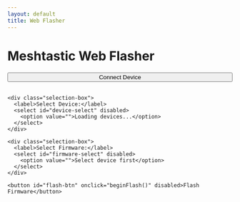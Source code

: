```yaml
---
layout: default
title: Web Flasher
---
```


# Meshtastic Web Flasher

<div id="flasher-container">
  <div class="flash-controls">
    <button id="connect-btn" onclick="connect()">Connect Device</button>
    
    <div class="selection-box">
      <label>Select Device:</label>
      <select id="device-select" disabled>
        <option value="">Loading devices...</option>
      </select>
    </div>

    <div class="selection-box">
      <label>Select Firmware:</label>
      <select id="firmware-select" disabled>
        <option value="">Select device first</option>
      </select>
    </div>

    <button id="flash-btn" onclick="beginFlash()" disabled>Flash Firmware</button>
  </div>

  <div id="progress-container" style="display: none;">
    <progress id="progress-bar" value="0" max="100"></progress>
    <span id="progress-text">0%</span>
  </div>

  <div id="log-container">
    <pre id="log"></pre>
  </div>
</div>

<script src="https://unpkg.com/esptool-js@1.3.0/dist/web/esptool.js"></script>

<script>
const REPO = 'HarukiToreda/Meshtastic-Experiments';
const BRANCH = 'main';
const FIRMWARES_PATH = 'Meshtastic-Experiments/firmwares';

let port = null;
let selectedFirmware = null;

async function loadDevices() {
  try {
    const response = await fetch(`https://api.github.com/repos/${REPO}/contents/${FIRMWARES_PATH}?ref=${BRANCH}`);
    const devices = await response.json();
    
    const deviceSelect = document.getElementById('device-select');
    deviceSelect.innerHTML = '<option value="">Select a device</option>';
    
    devices.forEach(device => {
      if (device.type === 'dir') {
        const option = document.createElement('option');
        option.value = device.name;
        option.textContent = device.name.replace(/_/g, ' ');
        deviceSelect.appendChild(option);
      }
    });
    
    deviceSelect.disabled = false;
    log('Loaded available devices');
  } catch (error) {
    log(`Error loading devices: ${error}`);
  }
}

async function loadFirmwares(device) {
  try {
    const response = await fetch(`https://api.github.com/repos/${REPO}/contents/${FIRMWARES_PATH}/${device}?ref=${BRANCH}`);
    const files = await response.json();
    
    const firmwareSelect = document.getElementById('firmware-select');
    firmwareSelect.innerHTML = '<option value="">Select a firmware</option>';
    
    files.forEach(file => {
      if (file.name.endsWith('.bin')) {
        const option = document.createElement('option');
        option.value = file.download_url;
        option.textContent = file.name;
        firmwareSelect.appendChild(option);
      }
    });
    
    firmwareSelect.disabled = false;
    log(`Loaded firmwares for ${device}`);
  } catch (error) {
    log(`Error loading firmwares: ${error}`);
  }
}

async function connect() {
  try {
    port = await navigator.serial.requestPort();
    document.getElementById('connect-btn').disabled = true;
    document.getElementById('flash-btn').disabled = false;
    log('Connected to device');
    loadDevices();
  } catch (error) {
    log(`Connection error: ${error}`);
  }
}

document.getElementById('device-select').addEventListener('change', function(e) {
  const device = e.target.value;
  if (device) {
    loadFirmwares(device);
  }
});

document.getElementById('firmware-select').addEventListener('change', function(e) {
  selectedFirmware = e.target.value;
});

async function beginFlash() {
  if (!selectedFirmware) {
    log('Please select a firmware first');
    return;
  }

  try {
    document.getElementById('progress-container').style.display = 'block';
    const options = { baudRate: 115200, autoDtrReset: false };
    
    // Fetch firmware from GitHub
    log(`Downloading firmware: ${selectedFirmware}`);
    const response = await fetch(selectedFirmware);
    const firmwareBuffer = await response.arrayBuffer();
    
    await port.open(options);
    const esptool = new ESPTool(port);
    
    await esptool.connect();
    log('Starting flash process...');
    
    await esptool.flash_file(new Uint8Array(firmwareBuffer), (progress) => {
      const percent = Math.round(progress * 100);
      document.getElementById('progress-bar').value = percent;
      document.getElementById('progress-text').textContent = `${percent}%`;
    });
    
    log('Flash complete! Resetting device...');
    await esptool.hard_reset();
    log('Device ready to use');
  } catch (error) {
    log(`Flash failed: ${error}`);
  } finally {
    document.getElementById('progress-container').style.display = 'none';
    if (port) await port.close();
  }
}

function log(message) {
  const logElement = document.getElementById('log');
  logElement.textContent += `${new Date().toLocaleTimeString()}: ${message}\n`;
  logElement.scrollTop = logElement.scrollHeight;
}
</script>

<style>
.flash-controls {
  margin: 20px 0;
  display: flex;
  flex-direction: column;
  gap: 15px;
}

.selection-box {
  background: #1a1a1a;
  padding: 15px;
  border-radius: 5px;
}

select {
  width: 100%;
  padding: 8px;
  background: #333;
  color: #fff;
  border: 1px solid #FFD700;
  border-radius: 4px;
  margin-top: 5px;
}

label {
  color: #00FFFF;
  font-size: 0.9em;
}

/* Keep previous styles for log and progress */
</style>
